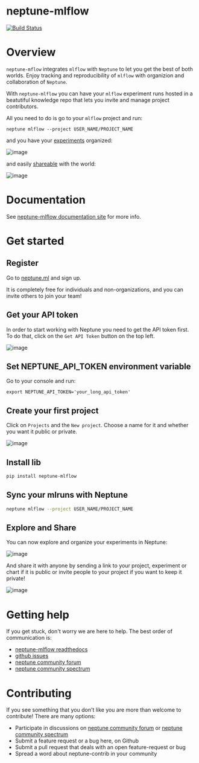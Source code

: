 # neptune-mlflow
[![Build Status](https://travis-ci.org/neptune-ml/neptune-mlflow.svg?branch=master)](https://travis-ci.org/neptune-ml/neptune-mlflow)

# Overview
`neptune-mflow` integrates `mlflow` with `Neptune` to let you get the best of both worlds.
Enjoy tracking and reproducibility of `mlflow` with organizion and collaboration of `Neptune`.

With `neptune-mlflow` you can have your `mlflow` experiment runs hosted in a beatutiful knowledge repo that lets you invite and manage project contributors. 

All you need to do is go to your `mlflow` project and run:

```
neptune mlflow --project USER_NAME/PROJECT_NAME
```

and you have your [experiments](https://ui.neptune.ml/jakub-czakon/mlflow-integration/experiments) organized:

![image](https://gist.githubusercontent.com/jakubczakon/f754769a39ea6b8fa9728ede49b9165c/raw/84068b5ff66719923006f798c21181cab6ec71df/mlflow_p1.png)

and easily [shareable](https://ui.neptune.ml/jakub-czakon/mlflow-integration/e/MLFLOW-10/output?path=artifacts%2F) with the world:

![image](https://gist.githubusercontent.com/jakubczakon/f754769a39ea6b8fa9728ede49b9165c/raw/2b3989499b90a93e75208d9f9df5fa537b82b7fd/mlflow_artifact.png)

# Documentation
See [neptune-mlflow documentation site](https://neptune-mlflow.readthedocs.io) for more info.

# Get started

## Register
Go to [neptune.ml](http://bit.ly/2YnX5Vs) and sign up.

It is completely free for individuals and non-organizations, and you can invite others to join your team!

## Get your API token
In order to start working with Neptune you need to get the API token first.
To do that, click on the `Get API Token` button on the top left.

![image](https://gist.githubusercontent.com/jakubczakon/f754769a39ea6b8fa9728ede49b9165c/raw/e3776e605fea1fd5377c3ec748ba87b71cd8ef12/get_api_token.png)

## Set NEPTUNE_API_TOKEN environment variable
Go to your console and run:

```
export NEPTUNE_API_TOKEN='your_long_api_token'
```

## Create your first project
Click on `Projects` and the `New project`. Choose a name for it and whether you want it public or private.

![image](https://gist.githubusercontent.com/jakubczakon/f754769a39ea6b8fa9728ede49b9165c/raw/e3776e605fea1fd5377c3ec748ba87b71cd8ef12/new_project.png)

## Install lib

```bash
pip install neptune-mlflow
```

## Sync your mlruns with Neptune

```bash
neptune mlflow --project USER_NAME/PROJECT_NAME
```

## Explore and Share
You can now explore and organize your experiments in Neptune:

![image](https://gist.githubusercontent.com/jakubczakon/f754769a39ea6b8fa9728ede49b9165c/raw/84068b5ff66719923006f798c21181cab6ec71df/mlflow_p1.png)

And share it with anyone by sending a link to your project, experiment or chart if it is public
or invite people to your project if you want to keep it private!

![image](https://gist.githubusercontent.com/jakubczakon/f754769a39ea6b8fa9728ede49b9165c/raw/e3776e605fea1fd5377c3ec748ba87b71cd8ef12/invite.png)

# Getting help
If you get stuck, don't worry we are here to help.
The best order of communication is:

 * [neptune-mlflow readthedocs](https://neptune-mlflow.readthedocs.io)
 * [github issues](https://github.com/neptune-ml/neptune-mlflow/issues)
 * [neptune community forum](https://community.neptune.ml/)
 * [neptune community spectrum](https://spectrum.chat/neptune-community?tab=posts)
 
# Contributing
If you see something that you don't like you are more than welcome to contribute!
There are many options:
  
  * Participate in discussions on [neptune community forum](https://community.neptune.ml/) or [neptune community spectrum](https://spectrum.chat/neptune-community?tab=posts)
  * Submit a feature request or a bug here, on Github
  * Submit a pull request that deals with an open feature-request or bug
  * Spread a word about neptune-contrib in your community
